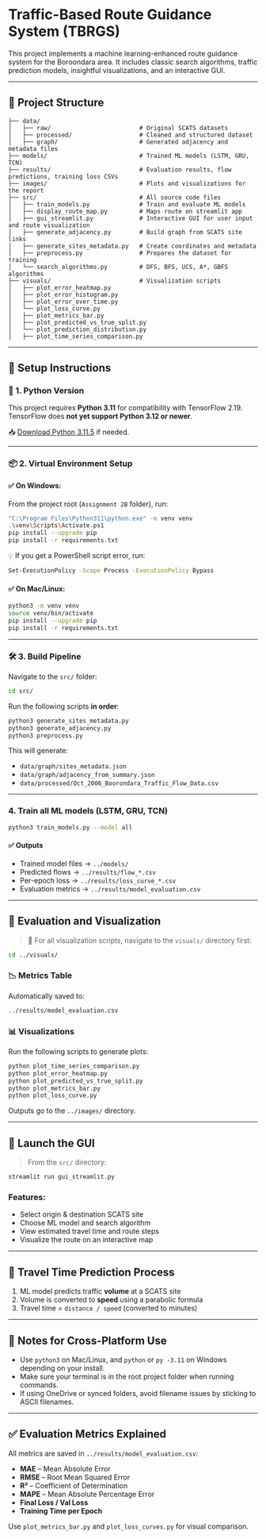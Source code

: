 # Traffic-Based Route Guidance System (TBRGS)

This project implements a machine learning-enhanced route guidance system for the Boroondara area. It includes classic search algorithms, traffic prediction models, insightful visualizations, and an interactive GUI.

---

## 📁 Project Structure

```
├── data/
│   ├── raw/                         # Original SCATS datasets
│   ├── processed/                   # Cleaned and structured dataset
│   ├── graph/                       # Generated adjacency and metadata files
├── models/                          # Trained ML models (LSTM, GRU, TCN)
├── results/                         # Evaluation results, flow predictions, training loss CSVs
├── images/                          # Plots and visualizations for the report
├── src/                             # All source code files
│   ├── train_models.py              # Train and evaluate ML models
│   ├── display_route_map.py         # Maps route on streamlit app
│   ├── gui_streamlit.py             # Interactive GUI for user input and route visualization
│   ├── generate_adjacency.py        # Build graph from SCATS site links
│   ├── generate_sites_metadata.py   # Create coordinates and metadata
│   ├── preprocess.py                # Prepares the dataset for training
│   └── search_algorithms.py         # DFS, BFS, UCS, A*, GBFS algorithms
├── visuals/                         # Visualization scripts
│   ├── plot_error_heatmap.py
│   ├── plot_error_histogram.py
│   ├── plot_error_over_time.py
│   └── plot_loss_curve.py
│   ├── plot_metrics_bar.py
│   ├── plot_predicted_vs_true_split.py
│   └── plot_prediction_distribution.py
│   ├── plot_time_series_comparison.py
```

---

## 🚀 Setup Instructions

### 🔧 1. Python Version
This project requires **Python 3.11** for compatibility with TensorFlow 2.19.  
TensorFlow does **not yet support Python 3.12 or newer**.

📥 [Download Python 3.11.5](https://www.python.org/downloads/release/python-3115/) if needed.

---

### 📦 2. Virtual Environment Setup

#### ✅ On **Windows**:

From the project root (`Assignment 2B` folder), run:

```bash
"C:\Program Files\Python311\python.exe" -m venv venv
.\venv\Scripts\Activate.ps1
pip install --upgrade pip
pip install -r requirements.txt
```

💡 If you get a PowerShell script error, run:
```bash
Set-ExecutionPolicy -Scope Process -ExecutionPolicy Bypass
```

#### ✅ On **Mac/Linux**:

```bash
python3 -m venv venv
source venv/bin/activate
pip install --upgrade pip
pip install -r requirements.txt
```

---

### 🛠️ 3. Build Pipeline

Navigate to the `src/` folder:

```bash
cd src/
```

Run the following scripts **in order**:

```bash
python3 generate_sites_metadata.py
python3 generate_adjacency.py
python3 preprocess.py
```

This will generate:
- `data/graph/sites_metadata.json`
- `data/graph/adjacency_from_summary.json`
- `data/processed/Oct_2006_Boorondara_Traffic_Flow_Data.csv`

---

### 4. Train all ML models (LSTM, GRU, TCN)

```bash
python3 train_models.py --model all
```

#### ✅ Outputs

- Trained model files → `../models/`
- Predicted flows → `../results/flow_*.csv`
- Per-epoch loss → `../results/loss_curve_*.csv`
- Evaluation metrics → `../results/model_evaluation.csv`

---

## 🧠 Evaluation and Visualization

> 📌 For all visualization scripts, navigate to the `visuals/` directory first:

```bash
cd ../visuals/
```

### 📉 Metrics Table

Automatically saved to:

```bash
../results/model_evaluation.csv
```

### 📊 Visualizations

Run the following scripts to generate plots:

```bash
python plot_time_series_comparison.py
python plot_error_heatmap.py
python plot_predicted_vs_true_split.py
python plot_metrics_bar.py
python plot_loss_curve.py
```

Outputs go to the `../images/` directory.

---

## 💾 Launch the GUI

> From the `src/` directory:

```bash
streamlit run gui_streamlit.py
```

### Features:

- Select origin & destination SCATS site
- Choose ML model and search algorithm
- View estimated travel time and route steps
- Visualize the route on an interactive map

---

## 🧮 Travel Time Prediction Process

1. ML model predicts traffic **volume** at a SCATS site
2. Volume is converted to **speed** using a parabolic formula
3. Travel time = `distance / speed` (converted to minutes)

---

## 📌 Notes for Cross-Platform Use

- Use `python3` on Mac/Linux, and `python` or `py -3.11` on Windows depending on your install.
- Make sure your terminal is in the root project folder when running commands.
- If using OneDrive or synced folders, avoid filename issues by sticking to ASCII filenames.

---

## ✅ Evaluation Metrics Explained

All metrics are saved in `../results/model_evaluation.csv`:

- **MAE** – Mean Absolute Error
- **RMSE** – Root Mean Squared Error
- **R²** – Coefficient of Determination
- **MAPE** – Mean Absolute Percentage Error
- **Final Loss / Val Loss**
- **Training Time per Epoch**

Use `plot_metrics_bar.py` and `plot_loss_curves.py` for visual comparison.
